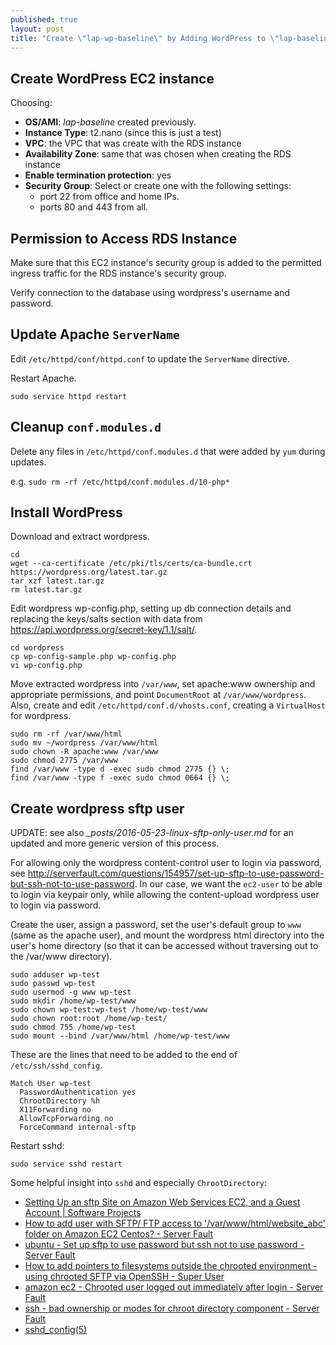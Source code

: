 ```yaml
---
published: true
layout: post
title: "Create \"lap-wp-baseline\" by Adding WordPress to \"lap-baseline\" on an AWS VPC with EC2 Linux and RDS MariaDB, Take 3"
---
```




## Create WordPress EC2 instance

Choosing:

- **OS/AMI**: _lap-baseline_ created previously.
- **Instance Type**: t2.nano (since this is just a test)
- **VPC**: the VPC that was create with the RDS instance
- **Availability Zone**: same that was chosen when creating the RDS instance
- **Enable termination protection**: yes
- **Security Group**: Select or create one with the following settings:
	- port 22 from office and home IPs.
    - ports 80 and 443 from all.

## Permission to Access RDS Instance

Make sure that this EC2 instance's security group is added to the permitted ingress traffic for the RDS instance's security group.

Verify connection to the database using wordpress's username and password.


## Update Apache `ServerName`

Edit `/etc/httpd/conf/httpd.conf` to update the `ServerName` directive.

Restart Apache.

```
sudo service httpd restart
```


## Cleanup `conf.modules.d`

Delete any files in `/etc/httpd/conf.modules.d` that were added by `yum` during updates.

e.g. `sudo rm -rf /etc/httpd/conf.modules.d/10-php*`


## Install WordPress

Download and extract wordpress.

```
cd
wget --ca-certificate /etc/pki/tls/certs/ca-bundle.crt https://wordpress.org/latest.tar.gz
tar xzf latest.tar.gz
rm latest.tar.gz
```

Edit wordpress wp-config.php, setting up db connection details and replacing the keys/salts section with data from https://api.wordpress.org/secret-key/1.1/salt/.

```
cd wordpress
cp wp-config-sample.php wp-config.php
vi wp-config.php
```

Move extracted wordpress into `/var/www`, set apache:www ownership and appropriate permissions, and point `DocumentRoot` at `/var/www/wordpress`. Also, create and edit `/etc/httpd/conf.d/vhosts.conf`, creating a `VirtualHost` for wordpress.

```
sudo rm -rf /var/www/html
sudo mv ~/wordpress /var/www/html
sudo chown -R apache:www /var/www
sudo chmod 2775 /var/www
find /var/www -type d -exec sudo chmod 2775 {} \;
find /var/www -type f -exec sudo chmod 0664 {} \;
```


## Create wordpress sftp user

UPDATE: see also _\_posts/2016-05-23-linux-sftp-only-user.md_ for an updated and more generic version of this process.

For allowing only the wordpress content-control user to login via password, see http://serverfault.com/questions/154957/set-up-sftp-to-use-password-but-ssh-not-to-use-password. In our case, we want the `ec2-user` to be able to login via keypair only, while allowing the content-upload wordpress user to login via password.

Create the user, assign a password, set the user's default group to `www` (same as the apache user), and mount the wordpress html directory into the user's home directory (so that it can be accessed without traversing out to the /var/www directory).

```
sudo adduser wp-test
sudo passwd wp-test
sudo usermod -g www wp-test
sudo mkdir /home/wp-test/www
sudo chown wp-test:wp-test /home/wp-test/www
sudo chown root:root /home/wp-test/
sudo chmod 755 /home/wp-test
sudo mount --bind /var/www/html /home/wp-test/www
```

These are the lines that need to be added to the end of `/etc/ssh/sshd_config`.

```
Match User wp-test
  PasswordAuthentication yes
  ChrootDirectory %h
  X11Forwarding no
  AllowTcpForwarding no
  ForceCommand internal-sftp
```

Restart sshd:

```
sudo service sshd restart
```


Some helpful insight into `sshd` and especially `ChrootDirectory`:

* [Setting Up an sftp Site on Amazon Web Services EC2, and a Guest Account | Software Projects](https://rmtheis.wordpress.com/2011/07/03/setting-up-an-sftp-site-on-amazon-web-services-ec2-creating-an-account-to-share-with-a-third-party-and-restricting-that-account-to-allow-only-sftp/)
* [How to add user with SFTP/ FTP access to '/var/www/html/website_abc' folder on Amazon EC2 Centos? - Server Fault](http://serverfault.com/questions/392601/how-to-add-user-with-sftp-ftp-access-to-var-www-html-website-abc-folder-on-a)
* [ubuntu - Set up sftp to use password but ssh not to use password - Server Fault](http://serverfault.com/questions/154957/set-up-sftp-to-use-password-but-ssh-not-to-use-password)
* [How to add pointers to filesystems outside the chrooted environment - using chrooted SFTP via OpenSSH - Super User](http://superuser.com/questions/247125/how-to-add-pointers-to-filesystems-outside-the-chrooted-environment-using-chro)
* [amazon ec2 - Chrooted user logged out immediately after login - Server Fault](http://serverfault.com/questions/643396/chrooted-user-logged-out-immediately-after-login)
* [ssh - bad ownership or modes for chroot directory component - Server Fault](http://serverfault.com/questions/584986/bad-ownership-or-modes-for-chroot-directory-component)
* [sshd_config(5)](https://www.freebsd.org/cgi/man.cgi?query=sshd_config&sektion=5)
